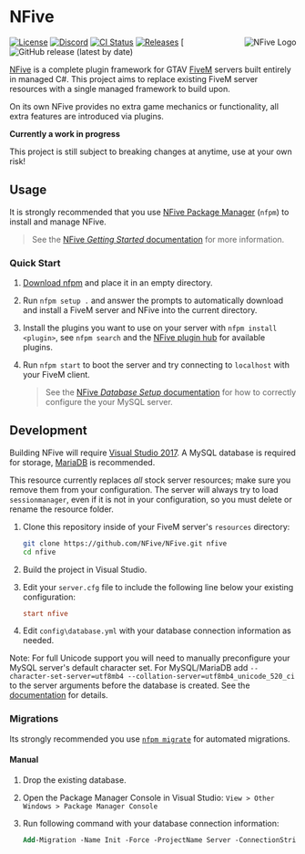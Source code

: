 # NFive

<img align="right" alt="NFive Logo" src="https://user-images.githubusercontent.com/43646/51492915-5558b200-1dab-11e9-9032-c79621407df7.png">

[![License](https://img.shields.io/github/license/NFive/NFive.svg)](LICENSE)
[![Discord](https://img.shields.io/discord/525451790876016651.svg)](https://discord.io/n5-htb)
[![CI Status](https://github.com/HTB-5M/NFive/actions/workflows/ci.yml/badge.svg)](https://github.com/HTB-5M/NFive/actions/workflows/ci.yml)
[![Releases](https://img.shields.io/github/release/NFive/NFive/all.svg)](https://github.com/HTB-5M/NFive/releases)
[![GitHub release (latest by date)](https://img.shields.io/github/v/release/HTB-N5/NFive)

[NFive](https://nfive.io/) is a complete plugin framework for GTAV [FiveM](https://fivem.net/) servers built entirely in managed C#.
This project aims to replace existing FiveM server resources with a single managed framework to build upon.

On its own NFive provides no extra game mechanics or functionality, all extra features are introduced via plugins.

**Currently a work in progress**

This project is still subject to breaking changes at anytime, use at your own risk!

## Usage
It is strongly recommended that you use [NFive Package Manager](https://github.com/NFive/nfpm) (`nfpm`) to install and manage NFive.

> See the [NFive *Getting Started* documentation](https://nfive.io/docs/overview) for more information.

### Quick Start
1. [Download nfpm](https://dl.nfive.io/nfpm.exe) and place it in an empty directory.

2. Run `nfpm setup .` and answer the prompts to automatically download and install a FiveM server and NFive into the current directory.

3. Install the plugins you want to use on your server with `nfpm install <plugin>`, see `nfpm search` and the [NFive plugin hub](https://hub.nfive.io/) for available plugins.

4. Run `nfpm start` to boot the server and try connecting to `localhost` with your FiveM client.

    > See the [NFive *Database Setup* documentation](https://nfive.io/docs/database) for how to correctly configure the your MySQL server.

## Development
Building NFive will require [Visual Studio 2017](https://visualstudio.microsoft.com/). A MySQL database is required for storage, [MariaDB](https://mariadb.org/) is recommended.

This resource currently replaces *all* stock server resources; make sure you remove them from your configuration. The server will always try to load `sessionmanager`, even if it is not in your configuration, so you must delete or rename the resource folder.

1. Clone this repository inside of your FiveM server's `resources` directory:
    ```sh
    git clone https://github.com/NFive/NFive.git nfive
    cd nfive
    ```

2. Build the project in Visual Studio.

3. Edit your `server.cfg` file to include the following line below your existing configuration:
    ```cfg
    start nfive
    ```

4. Edit `config\database.yml` with your database connection information as needed.

Note: For full Unicode support you will need to manually preconfigure your MySQL server's default character set. For MySQL/MariaDB add `--character-set-server=utf8mb4 --collation-server=utf8mb4_unicode_520_ci` to the server arguments before the database is created. See the [documentation](https://nfive.io/docs/database) for details.

### Migrations
Its strongly recommended you use [`nfpm migrate`](https://nfive.io/docs/nfpm/command-reference) for automated migrations.

#### Manual
1. Drop the existing database.

2. Open the Package Manager Console in Visual Studio: `View > Other Windows > Package Manager Console`

3. Run following command with your database connection information:
    ```ps
    Add-Migration -Name Init -Force -ProjectName Server -ConnectionString "Host=db;Port=3306;Database=fivem;User Id=root;Password=password;CharSet=utf8mb4;SSL Mode=None" -ConnectionProviderName MySql.Data.MySqlClient
    ```
